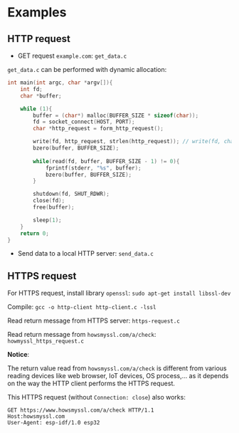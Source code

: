 # Examples

## HTTP request

* GET request ``example.com``: ``get_data.c``

``get_data.c`` can be performed with dynamic allocation:

```c
int main(int argc, char *argv[]){
	int fd;
	char *buffer;

    while (1){
        buffer = (char*) malloc(BUFFER_SIZE * sizeof(char));
        fd = socket_connect(HOST, PORT); 
        char *http_request = form_http_request();

        write(fd, http_request, strlen(http_request)); // write(fd, char[]*, len);  
        bzero(buffer, BUFFER_SIZE);
        
        while(read(fd, buffer, BUFFER_SIZE - 1) != 0){
            fprintf(stderr, "%s", buffer);
            bzero(buffer, BUFFER_SIZE);
        }

        shutdown(fd, SHUT_RDWR); 
        close(fd); 
        free(buffer);

        sleep(1);
    }
	return 0;
}
```

* Send data to a local HTTP server: ``send_data.c``

## HTTPS request

For HTTPS request, install library ``openssl``: ``sudo apt-get install libssl-dev``

Compile: ``gcc -o http-client http-client.c -lssl``

Read return message from HTTPS server: ``https-request.c``

Read return message from ``howsmyssl.com/a/check``: ``howmyssl_https_request.c``

**Notice**:

The return value read from ``howsmyssl.com/a/check`` is different from various reading devices like web browser, IoT devices, OS process,... as it depends on the way the HTTP client performs the HTTPS request.

This HTTPS request (without ``Connection: close``) also works:

```
GET https://www.howsmyssl.com/a/check HTTP/1.1
Host:howsmyssl.com
User-Agent: esp-idf/1.0 esp32
```